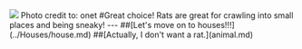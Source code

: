<img src ="http://m.ocdn.eu/_m/f99d566f8799b5033226e94488001e8f,62,37.jpg"/>  
Photo credit to: onet
#Great choice! Rats are great for crawling into small places and being sneaky!
---
##[Let's move on to houses!!!](../Houses/house.md)
##[Actually, I don't want a rat.](animal.md)